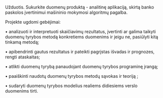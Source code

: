 Užduotis.
Sukurkite duomenų produktą - analitinę aplikaciją, skirtą banko paskolos įvertinimui mašininio mokymosi algoritmų pagalba.

Projekte ugdomi gebėjimai:

 • analizuoti ir interpretuoti skaičiavimų rezultatus, įvertinti ar galima taikyti duomenų tyrybos metodą konkretiems duomenims ir jeigu ne, pasiūlyti kitą tinkamą metodą;
 
 • apibendrinti gautus rezultatus ir pateikti pagrįstas išvadas ir prognozes, rengti ataskaitas;
 
 • atlikti duomenų tyrybą panaudojant duomenų tyrybos programinę įrangą;
 
 • paaiškinti naudotų duomenų tyrybos metodų sąvokas ir teoriją ;
 
 • sudaryti duomenų tyrybos modelius realiems didiesiems verslo duomenims tirti.
